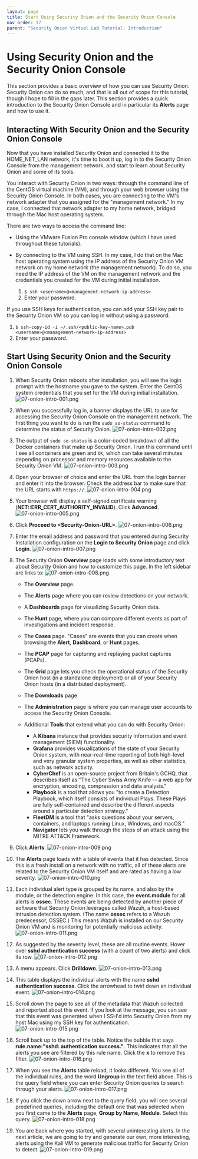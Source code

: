 ```yaml
---
layout: page
title: Start Using Security Onion and the Security Onion Console
nav_order: 17
parent: "Security Onion Virtual Lab Tutorial: Introduction"
---
```


# Using Security Onion and the Security Onion Console

This section provides a basic overview of how you can use Security Onion. Security Onion can do so much, and that is all out of scope for this tutorial, though I hope to fill in the gaps later. This section provides a quick introduction to the Security Onion Console and in particular its **Alerts** page and how to use it.

## Interacting With Security Onion and the Security Onion Console

Now that you have installed Security Onion and connected it to the HOME_NET_LAN network, it's time to boot it up, log in to the Security Onion Console from the management network, and start to learn about Security Onion and some of its tools.

You interact with Security Onion in two ways: through the command line of the CentOS virtual machine (VM), and through your web browser using the Security Onion Console. In both cases, you are connecting to the VM's network adapter that you assigned for the "management network." In my case, I connected that network adapter to my home network, bridged through the Mac host operating system.

There are two ways to access the command line:

* Using the VMware Fusion Pro console window (which I have used throughout these tutorials).
* By connecting to the VM using SSH. In my case, I do that on the Mac host operating system using the IP address of the Security Onion VM network on my home network (the management network). To do so, you need the IP address of the VM on the management network and the credentials you created for the VM during initial installation.

  1. `$ ssh <username>@<management-network-ip-address>`
  2. Enter your password.

If you use SSH keys for authentication, you can add your SSH key pair to the Security Onion VM so you can log in without using a password:

1. `$ ssh-copy-id -i ~/.ssh/<public-key-name>.pub <username>@<management-network-ip-address>`
2. Enter your password.

## Start Using Security Onion and the Security Onion Console

1. When Security Onion reboots after installation, you will see the login prompt with the hostname you gave to the system. Enter the CentOS system credentials that you set for the VM during initial installation.
   ![07-onion-intro-001.png](./images/07-onion-intro/07-onion-intro-001.png)
2. When you successfully log in, a banner displays the URL to use for accessing the Security Onion Console on the management network. The first thing you want to do is run the `sudo so-status` command to determine the status of Security Onion.
   ![07-onion-intro-002.png](./images/07-onion-intro/07-onion-intro-002.png)
3. The output of `sudo so-status` is a color-coded breakdown of all the Docker containers that make up Security Onion. I run this command until I see all containers are green and `OK`, which can take several minutes depending on processor and memory resources available to the Security Onion VM.
   ![07-onion-intro-003.png](./images/07-onion-intro/07-onion-intro-003.png)
4. Open your browser of choice and enter the URL from the login banner and enter it into the browser. Check the address bar to make sure that the URL starts with `https://`.
   ![07-onion-intro-004.png](./images/07-onion-intro/07-onion-intro-004.png)
5. Your browser will display a self-signed certificate warning (**NET::ERR_CERT_AUTHORITY_INVALID**). Click **Advanced**.
   ![07-onion-intro-005.png](./images/07-onion-intro/07-onion-intro-005.png)
6. Click **Proceed to \<Security-Onion-URL\>**.
   ![07-onion-intro-006.png](./images/07-onion-intro/07-onion-intro-006.png)
7. Enter the email address and password that you entered during Security Installation configuration on the **Login to Security Onion** page and click **Login**.
   ![07-onion-intro-007.png](./images/07-onion-intro/07-onion-intro-007.png)
8. The Security Onion **Overview** page loads with some introductory text about Security Onion and how to customize this page. In the left sidebar are links to:
   ![07-onion-intro-008.png](./images/07-onion-intro/07-onion-intro-008.png)

   * The **Overview** page.
   * The **Alerts** page where you can review detections on your network.
   * A **Dashboards** page for visualizing Security Onion data.
   * The **Hunt** page, where you can compare different events as part of investigations and incident response.
   * The **Cases** page. "Cases" are events that you can create when browsing the **Alert**, **Dashboard**, or **Hunt** pages.
   * The **PCAP** page for capturing and replaying packet captures (PCAPs).
   * The **Grid** page lets you check the operational status of the Security Onion host (in a standalone deployment) or all of your Security Onion hosts (in a distributed deployment).
   * The **Downloads** page
   * The **Administration** page is where you can manage user accounts to access the Security Onion Console.
   * Additional **Tools** that extend what you can do with Security Onion:

      * A **Kibana** instance that provides security information and event management (SIEM) functionality.
      * **Grafana** provides visualizations of the state of your Security Onion system, with near-real-time reporting of both high-level and very granular system properties, as well as other statistics, such as network activity.
      * **CyberChef** is an open-source project from Britain's GCHQ, that describes itself as "The Cyber Swiss Army Knife -- a web app for encryption, encoding, compression and data analysis."
      * **Playbook** is a tool that allows you "to create a Detection Playbook, which itself consists of individual Plays. These Plays are fully self-contained and describe the different aspects around a particular detection strategy."
      * **FleetDM** is a tool that "asks questions about your servers, containers, and laptops running Linux, Windows, and macOS."
      * **Navigator** lets you walk through the steps of an attack using the MITRE ATT&CK Framework.

9. Click **Alerts**.
   ![07-onion-intro-009.png](./images/07-onion-intro/07-onion-intro-009.png)
10. The **Alerts** page loads with a table of events that it has detected. Since this is a fresh install on a network with no traffic, all of these alerts are related to the Security Onion VM itself and are rated as having a low severity. 
   ![07-onion-intro-010.png](./images/07-onion-intro/07-onion-intro-010.png)
11. Each individual alert type is grouped by its name, and also by the module, or the detection engine. In this case, the **event.module** for all alerts is **ossec**. These events are being detected by another piece of software that Security Onion leverages called Wazuh, a host-based intrusion detection system. (The name **ossec** refers to a Wazuh predecessor, OSSEC.) This means Wazuh is installed on our Security Onion VM and is monitoring for potentially malicious activity.
   ![07-onion-intro-011.png](./images/07-onion-intro/07-onion-intro-011.png)
12. As suggested by the severity level, these are all routine events. Hover over **sshd authentication success** (with a count of two alerts) and click its row.
   ![07-onion-intro-012.png](./images/07-onion-intro/07-onion-intro-012.png)
13. A menu appears. Click **Drilldown**.
   ![07-onion-intro-013.png](./images/07-onion-intro/07-onion-intro-013.png)
14. This table displays the individual alerts with the name **sshd authentication success**. Click the arrowhead to twirl down an individual event.
   ![07-onion-intro-014.png](./images/07-onion-intro/07-onion-intro-014.png)
15. Scroll down the page to see all of the metadata that Wazuh collected and reported about this event. If you look at the message, you can see that this event was generated when I SSH'd into Security Onion from my host Mac using my SSH key for authentication.
   ![07-onion-intro-015.png](./images/07-onion-intro/07-onion-intro-015.png)
16. Scroll back up to the top of the table. Notice the bubble that says **rule.name:"sshd: authentication success."**. This indicates that all the alerts you see are filtered by this rule name. Click the **x** to remove this filter.
   ![07-onion-intro-016.png](./images/07-onion-intro/07-onion-intro-016.png)
17. When you see the **Alerts** table reload, it looks different. You see all of the individual rules, and the word **Ungroup** in the text field above. This is the query field where you can enter Security Onion queries to search through your alerts.
   ![07-onion-intro-017.png](./images/07-onion-intro/07-onion-intro-017.png)
18. If you click the down arrow next to the query field, you will see several predefined queries, including the default one that was selected when you first came to the **Alerts** page, **Group by Name, Module**. Select this query.
   ![07-onion-intro-018.png](./images/07-onion-intro/07-onion-intro-018.png)
19. You are back where you started, with several uninteresting alerts. In the next article, we are going to try and generate our own, more interesting, alerts using the Kali VM to generate malicious traffic for Security Onion to detect.
   ![07-onion-intro-019.png](./images/07-onion-intro/07-onion-intro-019.png)
